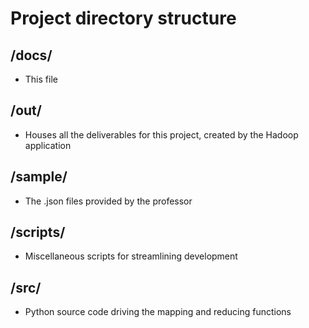 # Project directory structure

## /docs/

- This file

## /out/

- Houses all the deliverables for this project, created by the Hadoop application

## /sample/

- The .json files provided by the professor

## /scripts/

- Miscellaneous scripts for streamlining development
	
## /src/

- Python source code driving the mapping and reducing functions
